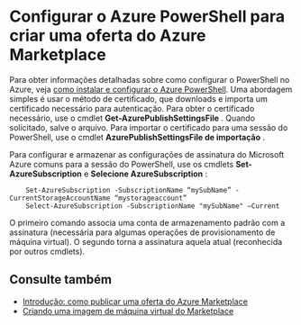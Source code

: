 <properties
   pageTitle="Configurar o PowerShell para criar uma máquina virtual do Marketplace | Microsoft Azure"
   description="Instruções para configuração do PowerShell do Azure e usá-lo como um processo opcional fluem para criar imagens de máquina virtual para implantar e vendem ativado, o Azure Marketplace"
   services="marketplace-publishing"
   documentationCenter=""
   authors="HannibalSII"
   manager="hascipio"
   editor=""/>

<tags
   ms.service="marketplace"
   ms.devlang="na"
   ms.topic="article"
   ms.tgt_pltfrm="na"
   ms.workload="na"
   ms.date="02/04/2016"
   ms.author="hascipio"/>

# <a name="set-up-azure-powershell-to-create-an-offer-for-the-azure-marketplace"></a>Configurar o Azure PowerShell para criar uma oferta do Azure Marketplace
Para obter informações detalhadas sobre como configurar o PowerShell no Azure, veja [como instalar e configurar o Azure PowerShell](../powershell-install-configure.md). Uma abordagem simples é usar o método de certificado, que downloads e importa um certificado necessário para autenticação. Para obter o certificado necessário, use o cmdlet **Get-AzurePublishSettingsFile** . Quando solicitado, salve o arquivo. Para importar o certificado para uma sessão do PowerShell, use o cmdlet **AzurePublishSettingsFile de importação** .

Para configurar e armazenar as configurações de assinatura do Microsoft Azure comuns para a sessão do PowerShell, use os cmdlets **Set-AzureSubscription** e **Selecione AzureSubscription** :

        Set-AzureSubscription -SubscriptionName “mySubName” -CurrentStorageAccountName “mystorageaccount”
        Select-AzureSubscription -SubscriptionName "mySubName" –Current

O primeiro comando associa uma conta de armazenamento padrão com a assinatura (necessária para algumas operações de provisionamento de máquina virtual).  O segundo torna a assinatura aquela atual (reconhecida por outros cmdlets).

## <a name="see-also"></a>Consulte também
- [Introdução: como publicar uma oferta do Azure Marketplace](marketplace-publishing-getting-started.md)
- [Criando uma imagem de máquina virtual do Marketplace](marketplace-publishing-vm-image-creation.md)
